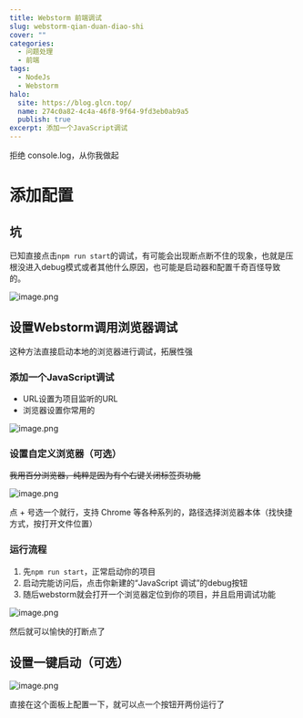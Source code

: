 ```yaml
---
title: Webstorm 前端调试
slug: webstorm-qian-duan-diao-shi
cover: ""
categories:
  - 问题处理
  - 前端
tags:
  - NodeJs
  - Webstorm
halo:
  site: https://blog.glcn.top/
  name: 274c0a82-4c4a-46f8-9f64-9fd3eb0ab9a5
  publish: true
excerpt: 添加一个JavaScript调试
---
```

拒绝 console.log，从你我做起

# 添加配置

## 坑

已知直接点击`npm run start`的调试，有可能会出现断点断不住的现象，也就是压根没进入debug模式或者其他什么原因，也可能是启动器和配置千奇百怪导致的。

![image.png](https://img.glcn.top//piclist/1730487457802-f193db7a33b247ad9493820c64f825c5.png)

## 设置Webstorm调用浏览器调试

这种方法直接启动本地的浏览器进行调试，拓展性强

### 添加一个JavaScript调试

- URL设置为项目监听的URL
- 浏览器设置你常用的

![image.png](https://img.glcn.top//piclist/1730487807608-28376ae7af1a4194a98bfc3dd4d81256.png)

### 设置自定义浏览器（可选）

~~我用百分浏览器，纯粹是因为有个右键关闭标签页功能~~

![image.png](https://img.glcn.top//piclist/1730488040817-b085001ac54244098571e1a355c6913c.png)

点 + 号选一个就行，支持 Chrome 等各种系列的，路径选择浏览器本体（找快捷方式，按打开文件位置）

### 运行流程

1. 先`npm run start`，正常启动你的项目
2. 启动完能访问后，点击你新建的“JavaScript 调试”的debug按钮
3. 随后webstorm就会打开一个浏览器定位到你的项目，并且启用调试功能

![image.png](https://img.glcn.top//piclist/1730488307814-eaac98cd3af94f0c969d9c7b68d43bbc.png)

然后就可以愉快的打断点了

## 设置一键启动（可选）

![image.png](https://img.glcn.top//piclist/1730488390086-89159284e21d426a8d7434cb6fee3e87.png)

直接在这个面板上配置一下，就可以点一个按钮开两份运行了

